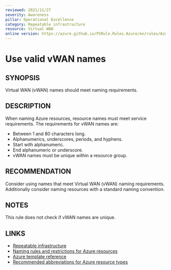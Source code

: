 ```yaml
---
reviewed: 2021/11/27
severity: Awareness
pillar: Operational Excellence
category: Repeatable infrastructure
resource: Virtual WAN
online version: https://azure.github.io/PSRule.Rules.Azure/en/rules/Azure.vWAN.Name/
---
```


# Use valid vWAN names

## SYNOPSIS

Virtual WAN (vWAN) names should meet naming requirements.

## DESCRIPTION

When naming Azure resources, resource names must meet service requirements.
The requirements for vWAN names are:

- Between 1 and 80 characters long.
- Alphanumerics, underscores, periods, and hyphens.
- Start with alphanumeric.
- End alphanumeric or underscore.
- vWAN names must be unique within a resource group.

## RECOMMENDATION

Consider using names that meet Virtual WAN (vWAN) naming requirements.
Additionally consider naming resources with a standard naming convention.

## NOTES

This rule does not check if vWAN names are unique.

## LINKS

- [Repeatable infrastructure](https://learn.microsoft.com/azure/architecture/framework/devops/automation-infrastructure)
- [Naming rules and restrictions for Azure resources](https://docs.microsoft.com/azure/azure-resource-manager/management/resource-name-rules)
- [Azure template reference](https://docs.microsoft.com/azure/templates/microsoft.network/virtualwans)
- [Recommended abbreviations for Azure resource types](https://docs.microsoft.com/azure/cloud-adoption-framework/ready/azure-best-practices/resource-abbreviations)

